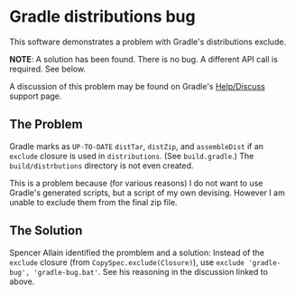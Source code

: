 # Gradle distributions bug

This software demonstrates a problem with Gradle's distributions exclude.

__NOTE__: A solution has been found. There is no bug. A different API call is required. See below.

A discussion of this problem may be found on Gradle's [Help/Discuss](https://discuss.gradle.org/t/distzip-always-up-to-date-with-exclude/25223) support page.

## The Problem

Gradle marks as `UP-TO-DATE` `distTar`, `distZip`, and `assembleDist` if an `exclude` closure is used in `distributions`. (See `build.gradle`.) The `build/distrbutions` directory is not even created.

This is a problem because (for various reasons) I do not want to use Gradle's generated scripts, but a script of my own devising. However I am unable to exclude them from the final zip file.

## The Solution

Spencer Allain identified the promblem and a solution: Instead of the `exclude` closure (from `CopySpec.exclude(Closure)`), use `exclude 'gradle-bug', 'gradle-bug.bat'`. See his reasoning in the discussion linked to above.
